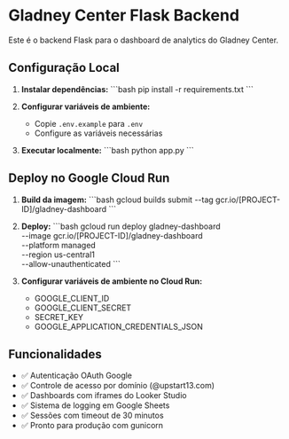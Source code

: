 # Gladney Center Flask Backend

Este é o backend Flask para o dashboard de analytics do Gladney Center.

## Configuração Local

1. **Instalar dependências:**
   \`\`\`bash
   pip install -r requirements.txt
   \`\`\`

2. **Configurar variáveis de ambiente:**
   - Copie `.env.example` para `.env`
   - Configure as variáveis necessárias

3. **Executar localmente:**
   \`\`\`bash
   python app.py
   \`\`\`

## Deploy no Google Cloud Run

1. **Build da imagem:**
   \`\`\`bash
   gcloud builds submit --tag gcr.io/[PROJECT-ID]/gladney-dashboard
   \`\`\`

2. **Deploy:**
   \`\`\`bash
   gcloud run deploy gladney-dashboard \
     --image gcr.io/[PROJECT-ID]/gladney-dashboard \
     --platform managed \
     --region us-central1 \
     --allow-unauthenticated
   \`\`\`

3. **Configurar variáveis de ambiente no Cloud Run:**
   - GOOGLE_CLIENT_ID
   - GOOGLE_CLIENT_SECRET
   - SECRET_KEY
   - GOOGLE_APPLICATION_CREDENTIALS_JSON

## Funcionalidades

- ✅ Autenticação OAuth Google
- ✅ Controle de acesso por domínio (@upstart13.com)
- ✅ Dashboards com iframes do Looker Studio
- ✅ Sistema de logging em Google Sheets
- ✅ Sessões com timeout de 30 minutos
- ✅ Pronto para produção com gunicorn
